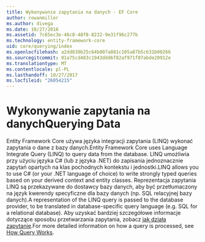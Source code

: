 ```yaml
---
title: Wykonywanie zapytania na danych - EF Core
author: rowanmiller
ms.author: divega
ms.date: 10/27/2016
ms.assetid: 7c65ec3e-46c8-48f8-8232-9e31f96c277b
ms.technology: entity-framework-core
uid: core/querying/index
ms.openlocfilehash: a2dd830b25c64b007a881c105a87b5c631b00266
ms.sourcegitcommit: 01a75cd483c1943ddd6f82af971f07abde20912e
ms.translationtype: MT
ms.contentlocale: pl-PL
ms.lasthandoff: 10/27/2017
ms.locfileid: "26054215"
---
```

# <a name="querying-data"></a><span data-ttu-id="50bcf-102">Wykonywanie zapytania na danych</span><span class="sxs-lookup"><span data-stu-id="50bcf-102">Querying Data</span></span>

<span data-ttu-id="50bcf-103">Entity Framework Core używa języka integracji zapytania (LINQ) wykonać zapytania o dane z bazy danych.</span><span class="sxs-lookup"><span data-stu-id="50bcf-103">Entity Framework Core uses Language Integrate Query (LINQ) to query data from the database.</span></span> <span data-ttu-id="50bcf-104">LINQ umożliwia przy użyciu języka C# (lub z języka .NET) do zapisania jednoznacznie zapytań opartych na klas pochodnych kontekstu i jednostki.</span><span class="sxs-lookup"><span data-stu-id="50bcf-104">LINQ allows you to use C# (or your .NET language of choice) to write strongly typed queries based on your derived context and entity classes.</span></span> <span data-ttu-id="50bcf-105">Reprezentacja zapytania LINQ są przekazywane do dostawcy bazy danych, aby być przetłumaczony na język kwerendy specyficzne dla bazy danych (np. SQL relacyjnej bazy danych).</span><span class="sxs-lookup"><span data-stu-id="50bcf-105">A representation of the LINQ query is passed to the database provider, to be translated in database-specific query language (e.g. SQL for a relational database).</span></span> <span data-ttu-id="50bcf-106">Aby uzyskać bardziej szczegółowe informacje dotyczące sposobu przetwarzania zapytania, zobacz [jak działa zapytanie](overview.md).</span><span class="sxs-lookup"><span data-stu-id="50bcf-106">For more detailed information on how a query is processed, see [How Query Works](overview.md).</span></span>
